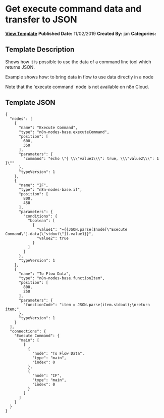 # Get execute command data and transfer to JSON

**[View Template](https://n8n.io/workflows/156-/)**  **Published Date:** 11/02/2019  **Created By:** jan  **Categories:**   

## Template Description

Shows how it is possible to use the data of a command line tool which returns JSON.

Example shows how:
to bring data in flow
to use data directly in a node

Note that the 'execute command' node is not available on n8n Cloud.

## Template JSON

```
{
  "nodes": [
    {
      "name": "Execute Command",
      "type": "n8n-nodes-base.executeCommand",
      "position": [
        600,
        350
      ],
      "parameters": {
        "command": "echo \"{ \\\"value1\\\": true, \\\"value2\\\": 1 }\""
      },
      "typeVersion": 1
    },
    {
      "name": "IF",
      "type": "n8n-nodes-base.if",
      "position": [
        800,
        450
      ],
      "parameters": {
        "conditions": {
          "boolean": [
            {
              "value1": "={{JSON.parse($node[\"Execute Command\"].data[\"stdout\"]).value1}}",
              "value2": true
            }
          ]
        }
      },
      "typeVersion": 1
    },
    {
      "name": "To Flow Data",
      "type": "n8n-nodes-base.functionItem",
      "position": [
        800,
        250
      ],
      "parameters": {
        "functionCode": "item = JSON.parse(item.stdout);\nreturn item;"
      },
      "typeVersion": 1
    }
  ],
  "connections": {
    "Execute Command": {
      "main": [
        [
          {
            "node": "To Flow Data",
            "type": "main",
            "index": 0
          },
          {
            "node": "IF",
            "type": "main",
            "index": 0
          }
        ]
      ]
    }
  }
}
```
